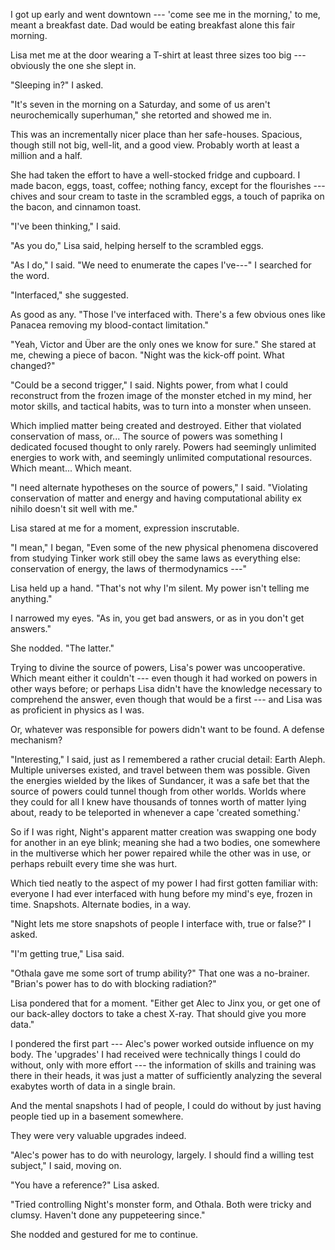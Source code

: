 I got up early and went downtown --- 'come see me in the morning,' to me, meant
a breakfast date. Dad would be eating breakfast alone this fair morning. 

Lisa met me at the door wearing a T-shirt at least three sizes too big --- obviously the
one she slept in.

"Sleeping in?" I asked.

"It's seven in the morning on a Saturday, and some of us aren't neurochemically superhuman," she
retorted and showed me in.

This was an incrementally nicer place than
her safe-houses. Spacious, though still not big, well-lit, and a good view. Probably worth at
least a million and a half.

She had taken the effort to have a well-stocked fridge and cupboard.
I made bacon, eggs, toast, coffee; nothing fancy, except for the flourishes ---
chives and sour cream to taste in the scrambled eggs, a touch of paprika on the bacon,
and cinnamon toast.

"I've been thinking," I said.

"As you do," Lisa said, helping herself to the scrambled eggs.

"As I do," I said. "We need to enumerate the capes I've---" I searched for the word.

"Interfaced," she suggested.

As good as any. "Those I've interfaced with. There's a few obvious ones like Panacea removing
my blood-contact limitation."

"Yeah, Victor and Über are the only ones we know for sure." She stared at me, chewing a piece of
bacon. "Night was the kick-off point. What changed?"

"Could be a second trigger," I said. Nights power, from what I could reconstruct from the frozen image
of the monster etched in my mind, her motor skills, and tactical habits, was to turn into a monster
when unseen.

Which implied matter being created and destroyed. Either that violated conservation of mass, or...
The source of powers was something I dedicated focused thought to only rarely. Powers had seemingly
unlimited energies to work with, and seemingly unlimited computational resources. Which meant...
Which meant.

"I need alternate hypotheses on the source of powers," I said. "Violating conservation of matter and
energy and having computational ability ex nihilo doesn't sit well with me."

Lisa stared at me for a moment, expression inscrutable.

"I mean," I began, "Even some of the new physical phenomena discovered from studying Tinker work
still obey the same laws as everything else: conservation of energy, the laws of thermodynamics ---"

Lisa held up a hand. "That's not why I'm silent. My power isn't telling me anything."

I narrowed my eyes. "As in, you get bad answers, or as in you don't get answers."

She nodded. "The latter."

Trying to divine the source of powers, Lisa's power was uncooperative. Which meant either it
couldn't --- even though it had worked on powers in other ways before; or perhaps Lisa didn't have the knowledge
necessary to comprehend the answer, even though that would be a first --- and Lisa was as proficient in
physics as I was.

Or, whatever was responsible for powers didn't want to be found. A defense mechanism?

"Interesting," I said, just as I remembered a rather crucial detail: Earth Aleph. Multiple universes
existed, and travel between them was possible. Given the energies wielded by the likes of Sundancer,
it was a safe bet that the source of powers could tunnel though from other worlds. Worlds where they
could for all I knew have thousands of tonnes worth of matter lying about, ready to be teleported in
whenever a cape 'created something.'

So if I was right, Night's apparent matter creation was swapping one body for another in an eye blink;
meaning she had a two bodies, one somewhere in the multiverse which her power repaired while the other
was in use, or perhaps rebuilt every time she was hurt.

Which tied neatly to the aspect of my power I had first gotten familiar with: everyone I had ever
interfaced with hung before my mind's eye, frozen in time. Snapshots. Alternate bodies, in a way.

"Night lets me store snapshots of people I interface with, true or false?" I asked.

"I'm getting true," Lisa said.

"Othala gave me some sort of trump ability?" That one was a no-brainer. "Brian's power
has to do with blocking radiation?"

Lisa pondered that for a moment. "Either get Alec to Jinx you, or get one of our back-alley
doctors to take a chest X-ray. That should give you more data."

I pondered the first part --- Alec's power worked outside influence on my body. The
'upgrades' I had received were technically things I could do without, only with more effort ---
the information of skills and training was there in their heads,
it was just a matter of sufficiently analyzing the several exabytes worth of data in a single brain.

And the mental snapshots I had of people, I could do without by just having people tied up
in a basement somewhere.

They were very valuable upgrades indeed.

"Alec's power has to do with neurology, largely. I should find a willing test subject," I said,
moving on.

"You have a reference?" Lisa asked.

"Tried controlling Night's monster form, and Othala. Both were tricky and clumsy. Haven't done
any puppeteering since."

She nodded and gestured for me to continue.
